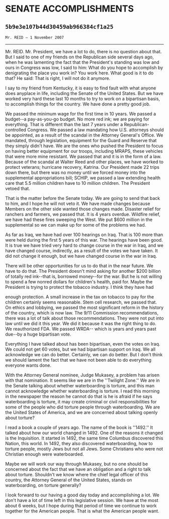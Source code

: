 # SENATE ACCOMPLISHMENTS
## `5b9e3e107b44d30459ab966384cf1a25`
`Mr. REID — 1 November 2007`

---


Mr. REID. Mr. President, we have a lot to do, there is no question 
about that. But I said to one of my friends on the Republican side 
several days ago, when he was lamenting the fact that the President's 
standing was low and ours in Congress was low, I said to him: What do 
you hope to accomplish by denigrating the place you work in? You work 
here. What good is it to do that? He said: That is right, I will not do 
it anymore.

I say to my friend from Kentucky, it is easy to find fault with what 
anyone does anyplace in life, including the Senate of the United 
States. But we have worked very hard these last 10 months to try to 
work on a bipartisan basis, to accomplish things for the country. We 
have done a pretty good job.

We passed the minimum wage for the first time in 10 years. We passed 
a budget--a pay-as-you-go budget. No more red ink; we are paying for 
everything. That is different than the last 7 years under a Republican-
controlled Congress. We passed a law mandating how U.S. attorneys 
should be appointed, as a result of the scandal in the Attorney 
General's Office. We mandated, through legislation, equipment for the 
Guard and Reserve that they simply didn't have. We are the ones who 
pushed the President to focus on having better equipment for our 
troops, including MRAPS, these vehicles that were more mine resistant. 
We passed that and it is in the form of a law. Because of the scandal 
at Walter Reed and other places, we have worked to protect veterans; 
hurricane recovery, Katrina. Our President made 22 trips down there, 
but there was no money until we forced money into the supplemental 
appropriations bill; SCHIP, we passed a law extending health care that 
5.5 million children have to 10 million children. The President vetoed 
that.

That is the matter before the Senate today. We are going to send that 
back to him, and I hope he will not veto it. We have made changes 
because Members on the other side wanted those changes made. Disaster 
relief for ranchers and farmers, we passed that. It is 4 years overdue. 
Wildfire relief, we have had these fires sweeping the West. We put $600 
million in the supplemental so we can make up for some of the problems 
we had.

As far as Iraq, we have had over 100 hearings on Iraq. That is 100 
more than were held during the first 5 years of this war. The hearings 
have been good. It is true we have tried very hard to change course in 
the war in Iraq, and we have changed course, indirectly, as a result of 
the votes we have taken. It did not change it enough, but we have 
changed course in the war in Iraq.

There will be other opportunities for us to do that in the near 
future. We have to do that. The President doesn't mind asking for 
another $200 billion of totally red ink--that is, borrowed money--for 
the war. But he is not willing to spend a few nonred dollars for 
children's health, paid for. Maybe the President is trying to protect 
the tobacco industry. I think they have had


enough protection. A small increase in the tax on tobacco to pay for 
the children certainly seems reasonable. Stem cell research, we passed 
that. On ethics and lobbying, we passed the most significant reform in 
the history of the country, which is now law. The 9/11 Commission 
recommendations, there was a lot of talk about those recommendations. 
They were not put into law until we did it this year. We did it because 
it was the right thing to do. We reauthorized FDA. We passed WRDA--
which is years and years past due--by a huge bipartisan vote.

Everything I have talked about has been bipartisan, even the votes on 
Iraq. We could not get 60 votes, but we had bipartisan support on Iraq. 
We all acknowledge we can do better. Certainly, we can do better. But I 
don't think we should lament the fact that we have not been able to do 
everything everyone wants done.

With the Attorney General nominee, Judge Mukasey, a problem has 
arisen with that nomination. It seems like we are in the ''Twilight 
Zone.'' We are in the Senate talking about whether waterboarding is 
torture, and this man cannot acknowledge whether waterboarding is 
torture. I read this morning in the newspaper the reason he cannot do 
that is he is afraid if he says waterboarding is torture, it may create 
criminal or civil responsibilities for some of the people who did 
torture people through waterboarding. We are the United States of 
America, and we are concerned about talking openly about torture?

I read a book a couple of years ago. The name of the book is 
''1492.'' It talked about how our world changed in 1492. One of the 
reasons it changed is the Inquisition. It started in 1492, the same 
time Columbus discovered this Nation, this world. In 1492, they also 
discovered waterboarding, how to torture people, mostly Jews but not 
all Jews. Some Christians who were not Christian enough were 
waterboarded.

Maybe we will work our way through Mukasey, but no one should be 
concerned about the fact that we have an obligation and a right to talk 
about torture. Shouldn't we know where the chief legal officer of this 
country, the Attorney General of the United States, stands on 
waterboarding, on torture generally?

I look forward to our having a good day today and accomplishing a 
lot. We don't have a lot of time left in this legislative session. We 
have at the most about 6 weeks, but I hope during that period of time 
we continue to work together for the American people. That is what the 
American people want.